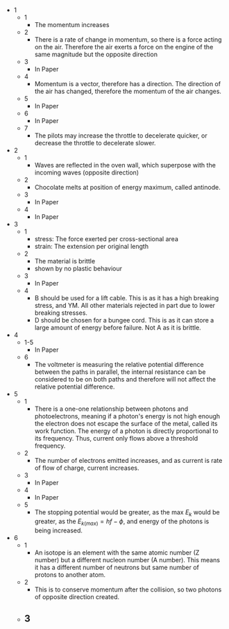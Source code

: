 - 1
	- 1
		- The momentum increases
	- 2
		- There is a rate of change in momentum, so there is a force acting on the air. Therefore the air exerts a force on the engine of the same magnitude but the opposite direction
	- 3
		- In Paper
	- 4
		- Momentum is a vector, therefore has a direction. The direction of the air has changed, therefore the momentum of the air changes.
	- 5
		- In Paper
	- 6
		- In Paper
	- 7
		- The pilots may increase the throttle to decelerate quicker, or decrease the throttle to decelerate slower.
- 2
	- 1
		- Waves are reflected in the oven wall, which superpose with the incoming waves (opposite direction)
	- 2
		- Chocolate melts at position of energy maximum, called antinode.
	- 3
		- In Paper
	- 4
		- In Paper
- 3
	- 1
		- stress: The force exerted per cross-sectional area
		- strain: The extension per original length
	- 2
		- The material is brittle
		- shown by no plastic behaviour
	- 3
		- In Paper
	- 4
		- B should be used for a lift cable. This is as it has a high breaking stress, and YM. All other materials rejected in part due to lower breaking stresses.
		- D should be chosen for a bungee cord. This is as it can store a large amount of energy before failure. Not A as it is brittle.
- 4
	- 1-5
		- In Paper
	- 6
		- The voltmeter is measuring the relative potential difference between the paths in parallel, the internal resistance can be considered to be on both paths and therefore will not affect the relative potential difference.
- 5
	- 1
		- There is a one-one relationship between photons and photoelectrons, meaning if a photon's energy is not high enough the electron does not escape the surface of the metal, called its work function. The energy of a photon is directly proportional to its frequency. Thus, current only flows above a threshold frequency.
	- 2
		- The number of electrons emitted increases, and as current is rate of flow of charge, current increases.
	- 3
		- In Paper
	- 4
		- In Paper
	- 5
		- The stopping potential would be greater, as the max $E_k$ would be greater, as the $E_{k(max)}=hf-\phi$, and energy of the photons is being increased.
- 6
	- 1
		- An isotope is an element with the same atomic number (Z number) but a different nucleon number (A number). This means it has a different number of neutrons but same number of protons to another atom.
	- 2
		- This is to conserve momentum after the collision, so two photons of opposite direction created.
	- 3
		- 